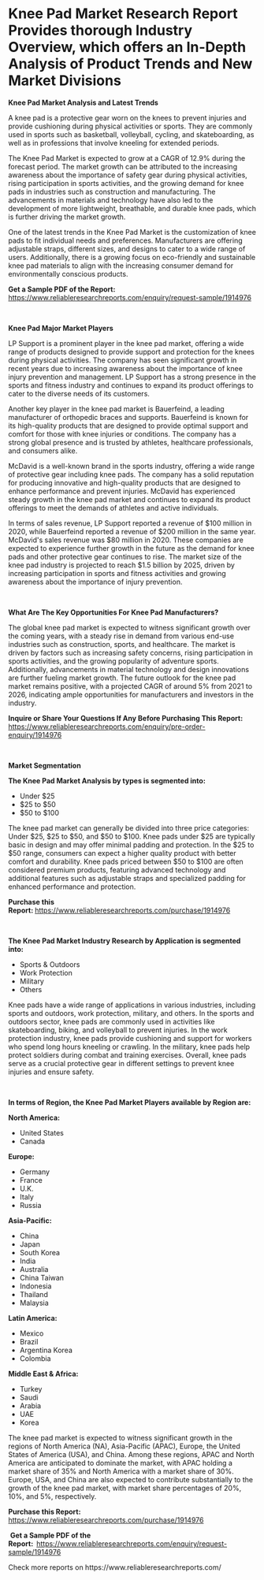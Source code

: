 <p><h1>Knee Pad Market Research Report Provides thorough Industry Overview, which offers an In-Depth Analysis of Product Trends and New Market Divisions</h1></p><p><strong>Knee Pad Market Analysis and Latest Trends</strong></p>
<p><p>A knee pad is a protective gear worn on the knees to prevent injuries and provide cushioning during physical activities or sports. They are commonly used in sports such as basketball, volleyball, cycling, and skateboarding, as well as in professions that involve kneeling for extended periods.</p><p>The Knee Pad Market is expected to grow at a CAGR of 12.9% during the forecast period. The market growth can be attributed to the increasing awareness about the importance of safety gear during physical activities, rising participation in sports activities, and the growing demand for knee pads in industries such as construction and manufacturing. The advancements in materials and technology have also led to the development of more lightweight, breathable, and durable knee pads, which is further driving the market growth.</p><p>One of the latest trends in the Knee Pad Market is the customization of knee pads to fit individual needs and preferences. Manufacturers are offering adjustable straps, different sizes, and designs to cater to a wide range of users. Additionally, there is a growing focus on eco-friendly and sustainable knee pad materials to align with the increasing consumer demand for environmentally conscious products.</p></p>
<p><strong>Get a Sample PDF of the Report:&nbsp;</strong> <a href="https://www.reliableresearchreports.com/enquiry/request-sample/1914976">https://www.reliableresearchreports.com/enquiry/request-sample/1914976</a></p>
<p>&nbsp;</p>
<p><strong>Knee Pad Major Market Players</strong></p>
<p><p>LP Support is a prominent player in the knee pad market, offering a wide range of products designed to provide support and protection for the knees during physical activities. The company has seen significant growth in recent years due to increasing awareness about the importance of knee injury prevention and management. LP Support has a strong presence in the sports and fitness industry and continues to expand its product offerings to cater to the diverse needs of its customers.</p><p>Another key player in the knee pad market is Bauerfeind, a leading manufacturer of orthopedic braces and supports. Bauerfeind is known for its high-quality products that are designed to provide optimal support and comfort for those with knee injuries or conditions. The company has a strong global presence and is trusted by athletes, healthcare professionals, and consumers alike.</p><p>McDavid is a well-known brand in the sports industry, offering a wide range of protective gear including knee pads. The company has a solid reputation for producing innovative and high-quality products that are designed to enhance performance and prevent injuries. McDavid has experienced steady growth in the knee pad market and continues to expand its product offerings to meet the demands of athletes and active individuals.</p><p>In terms of sales revenue, LP Support reported a revenue of $100 million in 2020, while Bauerfeind reported a revenue of $200 million in the same year. McDavid's sales revenue was $80 million in 2020. These companies are expected to experience further growth in the future as the demand for knee pads and other protective gear continues to rise. The market size of the knee pad industry is projected to reach $1.5 billion by 2025, driven by increasing participation in sports and fitness activities and growing awareness about the importance of injury prevention.</p></p>
<p>&nbsp;</p>
<p><strong>What Are The Key Opportunities For Knee Pad Manufacturers?</strong></p>
<p><p>The global knee pad market is expected to witness significant growth over the coming years, with a steady rise in demand from various end-use industries such as construction, sports, and healthcare. The market is driven by factors such as increasing safety concerns, rising participation in sports activities, and the growing popularity of adventure sports. Additionally, advancements in material technology and design innovations are further fueling market growth. The future outlook for the knee pad market remains positive, with a projected CAGR of around 5% from 2021 to 2026, indicating ample opportunities for manufacturers and investors in the industry.</p></p>
<p><strong>Inquire or Share Your Questions If Any Before Purchasing This Report:</strong> <a href="https://www.reliableresearchreports.com/enquiry/pre-order-enquiry/1914976">https://www.reliableresearchreports.com/enquiry/pre-order-enquiry/1914976</a></p>
<p>&nbsp;</p>
<p><strong>Market Segmentation</strong></p>
<p><strong>The Knee Pad Market Analysis by types is segmented into:</strong></p>
<p><ul><li>Under $25</li><li>$25 to $50</li><li>$50 to $100</li></ul></p>
<p><p>The knee pad market can generally be divided into three price categories: Under $25, $25 to $50, and $50 to $100. Knee pads under $25 are typically basic in design and may offer minimal padding and protection. In the $25 to $50 range, consumers can expect a higher quality product with better comfort and durability. Knee pads priced between $50 to $100 are often considered premium products, featuring advanced technology and additional features such as adjustable straps and specialized padding for enhanced performance and protection.</p></p>
<p><strong>Purchase this Report:&nbsp;</strong><a href="https://www.reliableresearchreports.com/purchase/1914976">https://www.reliableresearchreports.com/purchase/1914976</a></p>
<p>&nbsp;</p>
<p><strong>The Knee Pad Market Industry Research by Application is segmented into:</strong></p>
<p><ul><li>Sports & Outdoors</li><li>Work Protection</li><li>Military</li><li>Others</li></ul></p>
<p><p>Knee pads have a wide range of applications in various industries, including sports and outdoors, work protection, military, and others. In the sports and outdoors sector, knee pads are commonly used in activities like skateboarding, biking, and volleyball to prevent injuries. In the work protection industry, knee pads provide cushioning and support for workers who spend long hours kneeling or crawling. In the military, knee pads help protect soldiers during combat and training exercises. Overall, knee pads serve as a crucial protective gear in different settings to prevent knee injuries and ensure safety.</p></p>
<p>&nbsp;</p>
<p><strong>In terms of Region, the Knee Pad Market Players available by Region are:</strong></p>
<p>
    <p> <strong> North America: </strong>
        <ul>
            <li>United States</li>
            <li>Canada</li>
        </ul>
        </p> 
    <p> <strong> Europe: </strong>
        <ul>
            <li>Germany</li>
            <li>France</li>
            <li>U.K.</li>
            <li>Italy</li>
            <li>Russia</li>
        </ul>
        </p> 
    <p> <strong> Asia-Pacific: </strong>
        <ul>
            <li>China</li>
            <li>Japan</li>
            <li>South Korea</li>
            <li>India</li>
            <li>Australia</li>
            <li>China Taiwan</li>
            <li>Indonesia</li>
            <li>Thailand</li>
            <li>Malaysia</li>
        </ul>
        </p> 
    <p> <strong> Latin America: </strong>
        <ul>
            <li>Mexico</li>
            <li>Brazil</li>
            <li>Argentina Korea</li>
            <li>Colombia</li>
        </ul>
        </p> 
    <p> <strong> Middle East & Africa: </strong>
        <ul>
            <li>Turkey</li>
            <li>Saudi</li>
            <li>Arabia</li>
            <li>UAE</li>
            <li>Korea</li>
        </ul>
    </p>
    </p>
<p><p>The knee pad market is expected to witness significant growth in the regions of North America (NA), Asia-Pacific (APAC), Europe, the United States of America (USA), and China. Among these regions, APAC and North America are anticipated to dominate the market, with APAC holding a market share of 35% and North America with a market share of 30%. Europe, USA, and China are also expected to contribute substantially to the growth of the knee pad market, with market share percentages of 20%, 10%, and 5%, respectively.</p></p>
<p><strong>Purchase this Report: </strong><a href="https://www.reliableresearchreports.com/purchase/1914976">https://www.reliableresearchreports.com/purchase/1914976</a></p>
<p>&nbsp;<strong>Get a Sample PDF of the Report:&nbsp;&nbsp;</strong><a href="https://www.reliableresearchreports.com/enquiry/request-sample/1914976">https://www.reliableresearchreports.com/enquiry/request-sample/1914976</a></p>
<p><strong></strong></p>
<p>Check more reports on https://www.reliableresearchreports.com/</p>